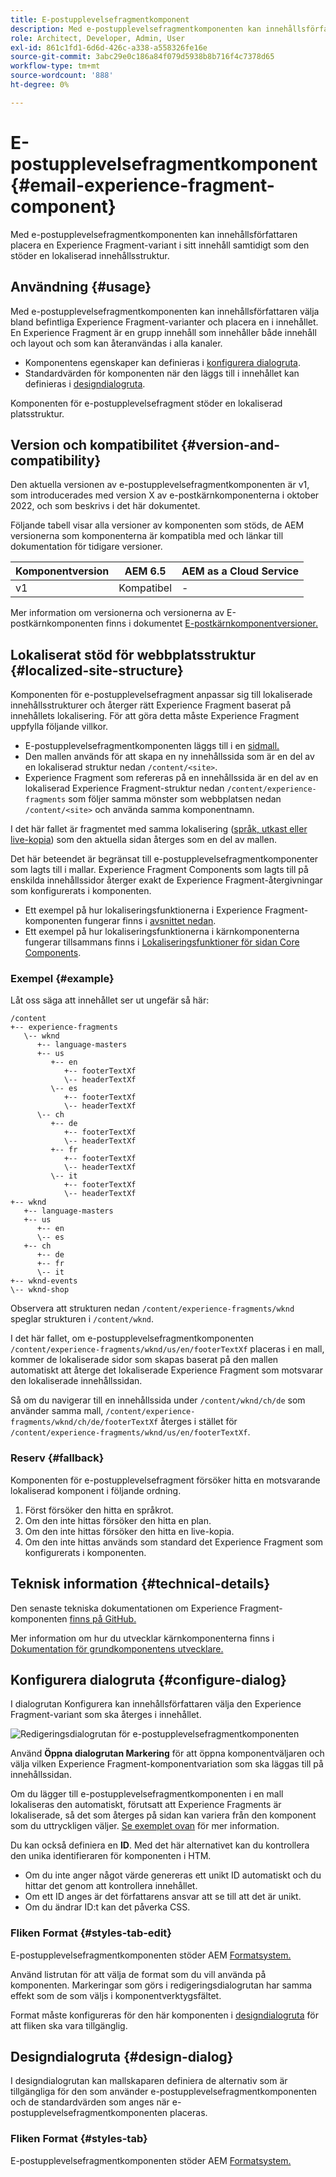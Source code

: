 ```yaml
---
title: E-postupplevelsefragmentkomponent
description: Med e-postupplevelsefragmentkomponenten kan innehållsförfattaren placera en Experience Fragment-variant i sitt innehåll samtidigt som den stöder en lokaliserad innehållsstruktur.
role: Architect, Developer, Admin, User
exl-id: 861c1fd1-6d6d-426c-a338-a558326fe16e
source-git-commit: 3abc29e0c186a84f079d5938b8b716f4c7378d65
workflow-type: tm+mt
source-wordcount: '888'
ht-degree: 0%

---
```



# E-postupplevelsefragmentkomponent {#email-experience-fragment-component}

Med e-postupplevelsefragmentkomponenten kan innehållsförfattaren placera en Experience Fragment-variant i sitt innehåll samtidigt som den stöder en lokaliserad innehållsstruktur.

## Användning {#usage}

Med e-postupplevelsefragmentkomponenten kan innehållsförfattaren välja bland befintliga Experience Fragment-varianter och placera en i innehållet. En Experience Fragment är en grupp innehåll som innehåller både innehåll och layout och som kan återanvändas i alla kanaler.

* Komponentens egenskaper kan definieras i [konfigurera dialogruta](#configure-dialog).
* Standardvärden för komponenten när den läggs till i innehållet kan definieras i [designdialogruta](#design-dialog).

Komponenten för e-postupplevelsefragment stöder en lokaliserad platsstruktur.

## Version och kompatibilitet {#version-and-compatibility}

Den aktuella versionen av e-postupplevelsefragmentkomponenten är v1, som introducerades med version X av e-postkärnkomponenterna i oktober 2022, och som beskrivs i det här dokumentet.

Följande tabell visar alla versioner av komponenten som stöds, de AEM versionerna som komponenterna är kompatibla med och länkar till dokumentation för tidigare versioner.

| Komponentversion | AEM 6.5 | AEM as a Cloud Service |
|---|---|---|
| v1 | Kompatibel | - |

Mer information om versionerna och versionerna av E-postkärnkomponenten finns i dokumentet [E-postkärnkomponentversioner.](/help/email/versions.md)

## Lokaliserat stöd för webbplatsstruktur {#localized-site-structure}

Komponenten för e-postupplevelsefragment anpassar sig till lokaliserade innehållsstrukturer och återger rätt Experience Fragment baserat på innehållets lokalisering. För att göra detta måste Experience Fragment uppfylla följande villkor.

* E-postupplevelsefragmentkomponenten läggs till i en [sidmall.](https://experienceleague.adobe.com/docs/experience-manager-cloud-service/content/sites/authoring/features/templates.html)
* Den mallen används för att skapa en ny innehållssida som är en del av en lokaliserad struktur nedan `/content/<site>`.
* Experience Fragment som refereras på en innehållssida är en del av en lokaliserad Experience Fragment-struktur nedan `/content/experience-fragments` som följer samma mönster som webbplatsen nedan `/content/<site>` och använda samma komponentnamn.

I det här fallet är fragmentet med samma lokalisering ([språk, utkast eller live-kopia](https://experienceleague.adobe.com/docs/experience-manager-cloud-service/content/sites/administering/reusing-content/msm-and-translation.html)) som den aktuella sidan återges som en del av mallen.

Det här beteendet är begränsat till e-postupplevelsefragmentkomponenter som lagts till i mallar. Experience Fragment Components som lagts till på enskilda innehållssidor återger exakt de Experience Fragment-återgivningar som konfigurerats i komponenten.

* Ett exempel på hur lokaliseringsfunktionerna i Experience Fragment-komponenten fungerar finns i [avsnittet nedan](#example).
* Ett exempel på hur lokaliseringsfunktionerna i kärnkomponenterna fungerar tillsammans finns i [Lokaliseringsfunktioner för sidan Core Components](/help/get-started/localization.md).

### Exempel {#example}

Låt oss säga att innehållet ser ut ungefär så här:

```
/content
+-- experience-fragments
   \-- wknd
      +-- language-masters
      +-- us
         +-- en
            +-- footerTextXf
            \-- headerTextXf
         \-- es
            +-- footerTextXf
            \-- headerTextXf
      \-- ch
         +-- de
            +-- footerTextXf
            \-- headerTextXf
         +-- fr
            +-- footerTextXf
            \-- headerTextXf
         \-- it
            +-- footerTextXf
            \-- headerTextXf
+-- wknd
   +-- language-masters
   +-- us
      +-- en
      \-- es
   +-- ch
      +-- de
      +-- fr
      \-- it
+-- wknd-events
\-- wknd-shop
```

Observera att strukturen nedan `/content/experience-fragments/wknd` speglar strukturen i `/content/wknd`.

I det här fallet, om e-postupplevelsefragmentkomponenten `/content/experience-fragments/wknd/us/en/footerTextXf` placeras i en mall, kommer de lokaliserade sidor som skapas baserat på den mallen automatiskt att återge det lokaliserade Experience Fragment som motsvarar den lokaliserade innehållssidan.

Så om du navigerar till en innehållssida under `/content/wknd/ch/de` som använder samma mall, `/content/experience-fragments/wknd/ch/de/footerTextXf` återges i stället för `/content/experience-fragments/wknd/us/en/footerTextXf`.

### Reserv {#fallback}

Komponenten för e-postupplevelsefragment försöker hitta en motsvarande lokaliserad komponent i följande ordning.

1. Först försöker den hitta en språkrot.
1. Om den inte hittas försöker den hitta en plan.
1. Om den inte hittas försöker den hitta en live-kopia.
1. Om den inte hittas används som standard det Experience Fragment som konfigurerats i komponenten.

## Teknisk information {#technical-details}

Den senaste tekniska dokumentationen om Experience Fragment-komponenten [finns på GitHub.](https://adobe.com/go/aem_cmp_email_tech_xf_v1)

Mer information om hur du utvecklar kärnkomponenterna finns i [Dokumentation för grundkomponentens utvecklare.](/help/developing/overview.md)

## Konfigurera dialogruta {#configure-dialog}

I dialogrutan Konfigurera kan innehållsförfattaren välja den Experience Fragment-variant som ska återges i innehållet.

![Redigeringsdialogrutan för e-postupplevelsefragmentkomponenten](/help/email/assets/email-experience-fragment-edit.png)

Använd **Öppna dialogrutan Markering** för att öppna komponentväljaren och välja vilken Experience Fragment-komponentvariation som ska läggas till på innehållssidan.

Om du lägger till e-postupplevelsefragmentkomponenten i en mall lokaliseras den automatiskt, förutsatt att Experience Fragments är lokaliserade, så det som återges på sidan kan variera från den komponent som du uttryckligen väljer. [Se exemplet ovan](#example) för mer information.

Du kan också definiera en **ID**. Med det här alternativet kan du kontrollera den unika identifieraren för komponenten i HTM.

* Om du inte anger något värde genereras ett unikt ID automatiskt och du hittar det genom att kontrollera innehållet.
* Om ett ID anges är det författarens ansvar att se till att det är unikt.
* Om du ändrar ID:t kan det påverka CSS.

### Fliken Format {#styles-tab-edit}

E-postupplevelsefragmentkomponenten stöder AEM [Formatsystem.](/help/get-started/authoring.md#component-styling)

Använd listrutan för att välja de format som du vill använda på komponenten. Markeringar som görs i redigeringsdialogrutan har samma effekt som de som väljs i komponentverktygsfältet.

Format måste konfigureras för den här komponenten i [designdialogruta](#design-dialog) för att fliken ska vara tillgänglig.

## Designdialogruta {#design-dialog}

I designdialogrutan kan mallskaparen definiera de alternativ som är tillgängliga för den som använder e-postupplevelsefragmentkomponenten och de standardvärden som anges när e-postupplevelsefragmentkomponenten placeras.

### Fliken Format {#styles-tab}

E-postupplevelsefragmentkomponenten stöder AEM [Formatsystem.](/help/get-started/authoring.md#component-styling)
